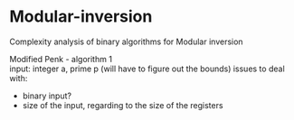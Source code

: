 # Modular-inversion
Complexity analysis of binary algorithms for Modular inversion


Modified Penk - algorithm 1\
input: integer a, prime p (will have to figure out the bounds)
issues to deal with:
- binary input?
- size of the input, regarding to the size of the registers
